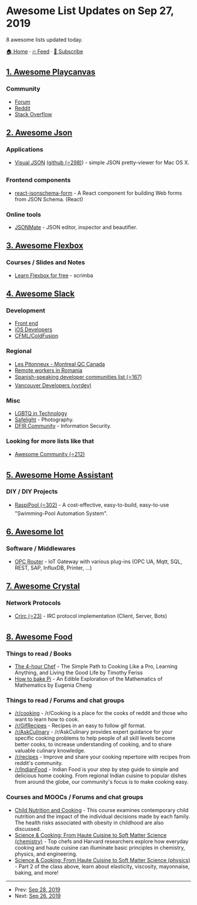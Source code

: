 # Awesome List Updates on Sep 27, 2019

8 awesome lists updated today.

[🏠 Home](/README.md) · [🔥 Feed](https://test.trackawesomelist.com/feed.xml) · [📮 Subscribe](https://trackawesomelist.us17.list-manage.com/subscribe?u=d2f0117aa829c83a63ec63c2f&id=36a103854c)



## [1. Awesome Playcanvas](/content/playcanvas/awesome-playcanvas/README.md)

### Community

*   [Forum](https://forum.playcanvas.com/)
*   [Reddit](https://www.reddit.com/r/PlayCanvas/)
*   [Stack Overflow](https://stackoverflow.com/questions/tagged/playcanvas)

## [2. Awesome Json](/content/burningtree/awesome-json/README.md)

### Applications

*   [Visual JSON](https://apps.apple.com/app/id488709442) ([github (⭐298)](https://github.com/youknowone/VisualJSON)) - simple JSON pretty-viewer for Mac OS X.

### Frontend components

*   [react-jsonschema-form](https://rjsf-team.github.io/react-jsonschema-form/) - A React component for building Web forms from JSON Schema. (React)

### Online tools

*   [JSONMate](https://www.jsonmate.com/) - JSON editor, inspector and beautifier.

## [3. Awesome Flexbox](/content/afonsopacifer/awesome-flexbox/README.md)

### Courses / Slides and Notes

*   [Learn Flexbox for free](https://scrimba.com/g/gflexbox) - scrimba

## [4. Awesome Slack](/content/filipelinhares/awesome-slack/README.md)

### Development

*   [Front end](https://frontenddevelopers.org/)
*   [iOS Developers](https://ios-developers.io/)
*   [CFML/ColdFusion](https://cfml-slack.herokuapp.com/)

### Regional

*   [Les Pitonneux - Montreal QC Canada](https://pitonneux.slack.com)
*   [Remote workers in Romania](https://github.com/filipelinhares/awesome-slack/blob/master/README.md/weworkremotely.slack.com/)
*   [Spanish-speaking developer communities list (⭐167)](https://github.com/comunidad-tecnologica/awesome-spanish-slack-dev-groups)
*   [Vancouver Developers (yvrdev)](https://yvrdev.slack.com/)

### Misc

*   [LGBTQ in Technology](https://lgbtq.technology/)
*   [Safelight](http://safelight.herokuapp.com/) - Photography.
*   [DFIR Community](https://rishi28.typeform.com/to/sTbTI8) - Information Security.

### Looking for more lists like that

*   [Awesome Community (⭐212)](https://github.com/phpearth/awesome-community)

## [5. Awesome Home Assistant](/content/frenck/awesome-home-assistant/README.md)

### DIY / DIY Projects

*   [RaspiPool (⭐302)](https://github.com/segalion/raspipool) - A cost-effective, easy-to-build, easy-to-use "Swimming-Pool Automation System".

## [6. Awesome Iot](/content/HQarroum/awesome-iot/README.md)

### Software / Middlewares

*   [OPC Router](https://www.opc-router.com/opc-router-details/) - IoT Gateway with various plug-ins (OPC UA, Mqtt, SQL, REST, SAP, InfluxDB, Printer, ...)

## [7. Awesome Crystal](/content/veelenga/awesome-crystal/README.md)

### Network Protocols

*   [Crirc (⭐23)](https://github.com/Meoowww/Crirc) - IRC protocol implementation (Client, Server, Bots)

## [8. Awesome Food](/content/jzarca01/awesome-food/README.md)

### Things to read / Books

*   [The 4-hour Chef](https://www.goodreads.com/book/show/13129810-the-4-hour-chef) - The Simple Path to Cooking Like a Pro, Learning Anything, and Living the Good Life by Timothy Feriss
*   [How to bake Pi](https://www.goodreads.com/book/show/23360039-how-to-bake-pi) - An Edible Exploration of the Mathematics of Mathematics by Eugenia Cheng

### Things to read / Forums and chat groups

*   [/r/cooking](https://www.reddit.com/r/Cooking/) - /r/Cooking is a place for the cooks of reddit and those who want to learn how to cook.
*   [/r/GifRecipes](https://www.reddit.com/r/GifRecipes/) - Recipes in an easy to follow gif format.
*   [/r/AskCulinary](https://www.reddit.com/r/AskCulinary/) - /r/AskCulinary provides expert guidance for your specific cooking problems to help people of all skill levels become better cooks, to increase understanding of cooking, and to share valuable culinary knowledge.
*   [/r/recipes](https://www.reddit.com/r/recipes/) - Improve and share your cooking repertoire with recipes from reddit's community.
*   [/r/IndianFood](https://www.reddit.com/r/IndianFood/) - Indian Food is your step by step guide to simple and delicious home cooking. From regional Indian cuisine to popular dishes from around the globe, our community's focus is to make cooking easy.

### Courses and MOOCs / Forums and chat groups

*   [Child Nutrition and Cooking](https://www.coursera.org/learn/childnutrition) - This course examines contemporary child nutrition and the impact of the individual decisions made by each family. The health risks associated with obesity in childhood are also discussed.
*   [Science & Cooking: From Haute Cuisine to Soft Matter Science (chemistry)](https://www.edx.org/course/science-cooking-from-haute-cuisine-to-soft-matter-science-chemistry) - Top chefs and Harvard researchers explore how everyday cooking and haute cuisine can illuminate basic principles in chemistry, physics, and engineering.
*   [Science & Cooking: From Haute Cuisine to Soft Matter Science (physics)](https://www.edx.org/course/science-cooking-from-haute-cuisine-to-soft-matter-science-physics-2) - Part 2 of the class above, learn about elasticity, viscosity, mayonnaise, baking, and more!

---

- Prev: [Sep 28, 2019](/content/2019/09/28/README.md)
- Next: [Sep 26, 2019](/content/2019/09/26/README.md)